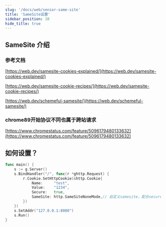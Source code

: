 ```yaml
---
slug: '/docs/web/senior-same-site'
title: 'SameSite设置'
sidebar_position: 10
hide_title: true
---
```


## SameSite 介绍

### 参考文档

[https://web.dev/samesite-cookies-explained/](https://web.dev/samesite-cookies-explained/)

[https://web.dev/samesite-cookie-recipes/](https://web.dev/samesite-cookie-recipes/)

[https://web.dev/schemeful-samesite/](https://web.dev/schemeful-samesite/)

### chrome89开始协议不同也属于跨站请求

[https://www.chromestatus.com/feature/5096179480133632](https://www.chromestatus.com/feature/5096179480133632)

## 如何设置？

```go
func main() {
    s := g.Server()
    s.BindHandler("/", func(r *ghttp.Request) {
        r.Cookie.SetHttpCookie(&http.Cookie{
            Name:     "test",
            Value:    "1234",
            Secure:   true,
            SameSite: http.SameSiteNoneMode,// 自定义samesite，配合secure一起使用
        })
    })
    s.SetAddr("127.0.0.1:8080")
    s.Run()
}
```